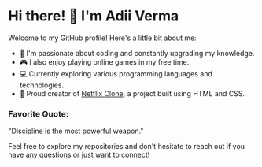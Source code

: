 # Hi there! 👋 I'm Adii Verma

Welcome to my GitHub profile! Here's a little bit about me:

- 👾 I'm passionate about coding and constantly upgrading my knowledge.
- 🎮 I also enjoy playing online games in my free time.
- 💻 Currently exploring various programming languages and technologies.
- 🌟 Proud creator of [Netflix Clone](https://github.com/adiiverma40/Netflix-clone), a project built using HTML and CSS.

### Favorite Quote:
"Discipline is the most powerful weapon."

Feel free to explore my repositories and don't hesitate to reach out if you have any questions or just want to connect!

